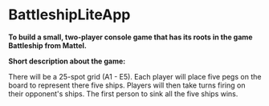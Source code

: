 # BattleshipLiteApp
**To build a small, two-player console game that has its roots in the game Battleship from Mattel.**

**Short description about the game:**

There will be a 25-spot grid (A1 - E5). Each player will place five pegs on the board to represent there five ships.
Players will then take turns firing on their opponent's ships.
The first person to sink all the five ships wins.